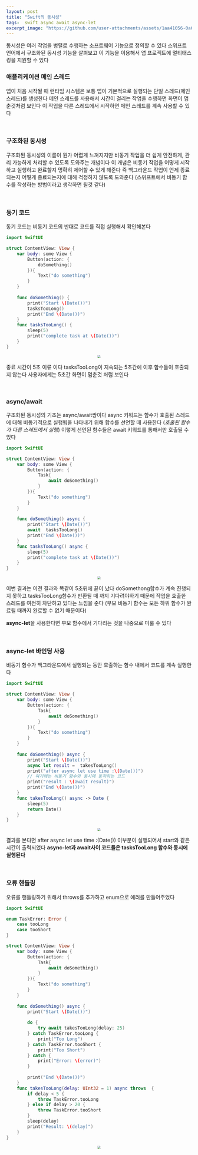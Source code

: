 ```yaml
---
layout: post
title: "Swift의 동시성"
tags:  swift async await async-let
excerpt_image: "https://github.com/user-attachments/assets/1aa41056-0a64-4951-beaa-2a21faa49811"
---
```


동시성은 여러 작업을 병렬로 수행하는 소프트웨어 기능으로 정의할 수 있다 스위프트 언어에서 구조화된 동시성 기능을 살펴보고 이 기능을 이용해서 앱 프로젝트에 멀티태스킹을 지원할 수 있다

### 애플리케이션 메인 스레드

앱이 처음 시작될 때 런타임 시스템은 보통 앱이 기본적으로 실행되는 단일 스레드(메인 스레드)를 생성한다 메인 스레드를 사용해서 시간이 걸리는 작업을 수행하면 화면이 멈춘것처럼 보인다 이 작업을 다른 스레드에서 시작하면 메인 스레드를 계속 사용할 수 있다

&nbsp;

### 구조화된 동시성

구조화된 동시성의 이름이 뭔가 어렵게 느껴지지만 비동기 작업을 더 쉽게 안전하게, 관리 가능하게 처리할 수 있도록 도와주는 개념이다 이 개념은 비동기 작업을 어떻게 시작하고 실행하고 완료할지 명확히 제어할 수 있게 해준다 즉 백그라운드 작업이 언제 종료되는지 어떻게 종료되는지에 대해 걱정하지 않도록 도와준다 (스위프트에서 비동기 함수를 작성하는 방법이라고 생각하면 될것 같다)

&nbsp;

### 동기 코드

동기 코드는 비동기 코드의 반대로 코드를 직접 실행해서 확인해본다

``` swift
import SwiftUI

struct ContentView: View {
    var body: some View {
        Button(action: {
            doSomething()
        }){
            Text("do something")
        }
    }
    
    func doSomething() {
        print("Start \(Date())")
        tasksTooLong()
        print("End \(Date())")
    }
    func tasksTooLong() {
        sleep(5)
        print("complete task at \(Date())")
    }
}
```

<center>
<img src="https://github.com/user-attachments/assets/90231fce-a2ba-47e4-844b-d7008b3fbcbc" style="zoom:50%;">
</center>

종료 시간이 5초 이류 이다 tasksTooLong이 지속되는 5초간에 이후 함수들이 호출되지 않는다 사용자에게는 5초간 화면이 멈춘것 처럼 보인다

&nbsp;

### async/await

구조화된 동시성의 기초는 async/await쌍이다 async 키워드는 함수가 호출된 스레드에 대해 비동기적으로 실행됨을 나타내기 위해 함수를 선언할 때 사용한다 (*호출된 함수가 다른 스레드에서 실행*) 이렇게 선언된 함수들은 await 키워드를 통해서만 호출될 수 있다

``` swift
import SwiftUI

struct ContentView: View {
    var body: some View {
        Button(action: {
            Task{
                await doSomething()
            }
        }){
            Text("do something")
        }
    }
    
    func doSomething() async {
        print("Start \(Date())")
        await  tasksTooLong()
        print("End \(Date())")
    }
    func tasksTooLong() async {
        sleep(5)
        print("complete task at \(Date())")
    }
}
```

<center>
<img src="https://github.com/user-attachments/assets/60d5ed65-1041-4fb3-bb6d-1798bb1b12fe" style="zoom:50%;">
</center>

이번 결과는 이전 결과와 똑같이 5초뒤에 끝이 났다 doSomethong함수가 계속 진행되지 못하고 tasksTooLong함수가 반환될 때 까지 기다려야하기 때문에 작업을 호출한 스레드를 여전히 차단하고 있다는 느낌을 준다 (부모 비동기 함수는 모든 하위 함수가 완료될 때까지 완료할 수 없기 때문이다)

**async-let**을 사용한다면 부모 함수에서 기다리는 것을 나중으로 미룰 수 있다

&nbsp;

### async-let 바인딩 사용

비동기 함수가 백그라운드에서 실행되는 동안 호출하는 함수 내에서 코드를 계속 실행한다

``` swift
import SwiftUI

struct ContentView: View {
    var body: some View {
        Button(action: {
            Task{
                await doSomething()
            }
        }){
            Text("do something")
        }
    }
    
    func doSomething() async {
        print("Start \(Date())")
        async let result =  takesTooLong()
        print("after async let use time :\(Date())")
        // 여기에는 비동기 함수와 동시에 동작하는 코드
        print("result : \(await result)")
        print("End \(Date())")
    }
    func takesTooLong() async -> Date {
        sleep(5)
        return Date()
    }
}
```

<center>
<img src="https://github.com/user-attachments/assets/1aa41056-0a64-4951-beaa-2a21faa49811" style="zoom:50%;">
</center>

결과를 본다면 after async let use time :\(Date()) 이부분이 실행되어서 start와 같은 시간이 출력되었다 **async-let과 await사이 코드들은 tasksTooLong 함수와 동시에 실행된다**

&nbsp;

### 오류 핸들링

오류를 핸들링하기 위해서 throws를 추가하고 enum으로 에러를 만들어주었다
``` swift
import SwiftUI

enum TaskError: Error {
    case tooLong
    case tooShort
}

struct ContentView: View {
    var body: some View {
        Button(action: {
            Task{
                await doSomething()
            }
        }){
            Text("do something")
        }
    }
    
    func doSomething() async {
        print("Start \(Date())")
    
        do {
            try await takesTooLong(delay: 25)
        } catch TaskError.tooLong {
            print("Too Long")
        } catch TaskError.tooShort {
            print("Too Short")
        } catch {
            print("Error: \(error)")
        }
        
        print("End \(Date())")
    }
    func takesTooLong(delay: UInt32 = 1) async throws  {
        if delay < 5 {
            throw TaskError.tooLong
        } else if delay > 20 {
            throw TaskError.tooShort
        }
        sleep(delay)
        print("Result: \(delay)")
    }
}
```

<center>
<img src="https://github.com/user-attachments/assets/7c963033-e5af-4e5d-8ca6-06f002449539" style="zoom:50%;">
</center>
